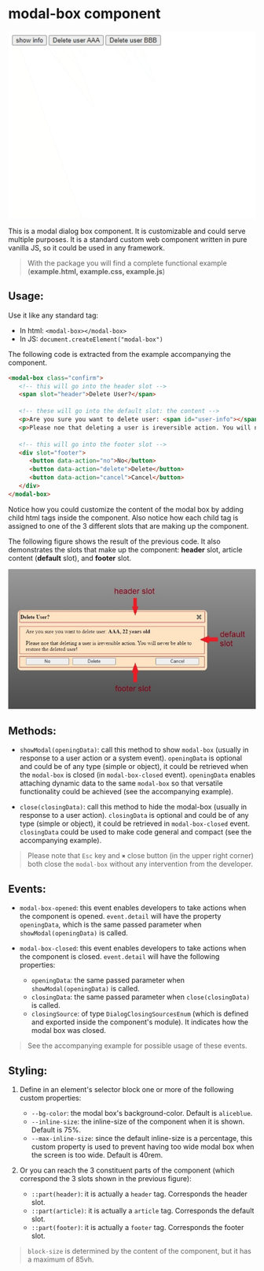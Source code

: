# modal-box component
![Example demonstrating the use of the modal-box component](./example.gif)

This is a modal dialog box component. It is customizable and could serve multiple purposes. It is a standard custom web component written in pure vanilla JS, so it could be used in any framework.

> With the package you will find a complete functional example (**example.html, example.css, example.js**)

## Usage:
Use it like any standard tag:
- In html: `<modal-box></modal-box>`
- In JS: `document.createElement("modal-box")`

The following code is extracted from the example accompanying the component.
```html
<modal-box class="confirm">
   <!-- this will go into the header slot -->
   <span slot="header">Delete User?</span>
  
   <!-- these will go into the default slot: the content -->
   <p>Are you sure you want to delete user: <span id="user-info"></span></p>
   <p>Please noe that deleting a user is ireversible action. You will never be able to restore the deleted user!</p>
  
   <!-- this will go into the footer slot -->
   <div slot="footer">
      <button data-action="no">No</button>
      <button data-action="delete">Delete</button>
      <button data-action="cancel">Cancel</button>
   </div>
</modal-box>
```

Notice how you could customize the content of the modal box by adding child html tags inside the component. Also notice how each child tag is assigned to one of the 3 different slots that are making up the component.

The following figure shows the result of the previous code. It also demonstrates the slots that make up the component: **header** slot, article content (**default** slot), and **footer** slot.

![modal-box component is composed of 3 slots: header, article content (default slot), and footer](./slots.jpg)


## Methods:
- `showModal(openingData)`: call this method to show `modal-box` (usually in response to a user action or a system event). `openingData` is optional and could be of any type (simple or object), it could be retrieved when the `modal-box` is closed (in `modal-box-closed` event). `openingData` enables attaching dynamic data to the same `modal-box` so that versatile functionality could be achieved (see the accompanying example).

- `close(closingData)`: call this method to hide the modal-box (usually in response to a user action). `closingData` is optional and could be of any type (simple or object), it could be retrieved in `modal-box-closed` event. `closingData` could be used to make code general and compact (see the accompanying example).

> Please note that `Esc` key and `✖️` close button (in the upper right corner) both close the `modal-box` without any intervention from the developer.

## Events:
- `modal-box-opened`: this event enables developers to take actions when the component is opened. `event.detail` will have the property `openingData`, which is the same passed parameter when `showModal(openingData)` is called.

- `modal-box-closed`: this event enables developers to take actions when the component is closed. `event.detail` will have the following properties:
   - `openingData`: the same passed parameter when `showModal(openingData)` is called.
   - `closingData`: the same passed parameter when `close(closingData)` is called.
   - `closingSource`: of type `DialogClosingSourcesEnum` (which is defined and exported inside the component's module). It indicates how the modal box was closed.

> See the accompanying example for possible usage of these events.

## Styling:
1. Define in an element's selector block one or more of the following custom properties:
   - `--bg-color`: the modal box's background-color. Default is `aliceblue`.
   - `--inline-size`: the inline-size of the component when it is shown. Default is 75%.
   - `--max-inline-size`: since the default inline-size is a percentage, this custom property is used to prevent having too wide modal box when the screen is too wide. Default is 40rem.

2. Or you can reach the 3 constituent parts of the component (which correspond the 3 slots shown in the previous figure):
   - `::part(header)`: it is actually a `header` tag. Corresponds the header slot.
   - `::part(article)`: it is actually a `article` tag. Corresponds the default slot.
   - `::part(footer)`: it is actually a `footer` tag. Corresponds the footer slot.

> `block-size` is determined by the content of the component, but it has a maximum of 85vh.
